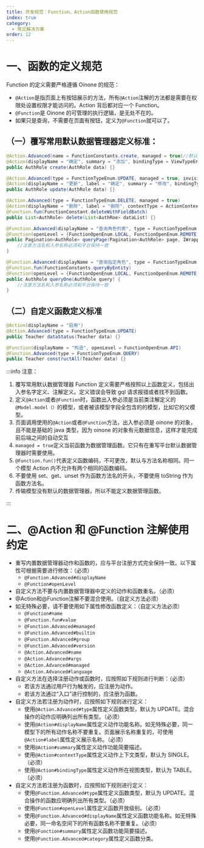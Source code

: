 ```yaml
---
title: 开发规范：Function、Action函数使用规范
index: true
category:
  - 常见解决方案
order: 12
---
```


# 一、函数的定义规范
Function 的定义需要严格遵循 Oinone 的规范：

+ `@Action`是指页面上有按钮展示的方法，所有`@Action`注解的方法都是需要在权限处设置权限才能访问的。Action 背后都对应一个 Function。
+ `@Function`是 Oinone 的可管理的执行逻辑，是无处不在的。
+ 如果只是查询，不需要在页面有按钮，定义为`@Function`就可以了。

## （一）覆写常用默认数据管理器定义标准：
```java
@Action.Advanced(name = FunctionConstants.create, managed = true)//默认取的是方法名
@Action(displayName = "确定", summary = "添加", bindingType = ViewTypeEnum.FORM)
public AuthRole create(AuthRole data) {}

@Action.Advanced(type = FunctionTypeEnum.UPDATE, managed = true, invisible = ExpConstants.idValueNotExist)
@Action(displayName = "更新", label = "确定", summary = "修改", bindingType = ViewTypeEnum.FORM)
public AuthRole update(AuthRole data) {}

@Action.Advanced(type = FunctionTypeEnum.DELETE, managed = true)
@Action(displayName = "删除", label = "删除", contextType = ActionContextTypeEnum.SINGLE_AND_BATCH)
@Function.fun(FunctionConstant.deleteWithFieldBatch)
public List<AuthRole> delete(List<AuthRoe> dataList) {}

@Function.Advanced(displayName = "查询角色列表", type = FunctionTypeEnum.QUERY, category = FunctionCategoryEnum.QUERY_PAGE, managed = true)
@Function(openLevel = {FunctionOpenEnum.LOCAL, FunctionOpenEnum.REMOTE, FunctionOpenEnum.API})
public Pagination<AuthRole> queryPage(Pagination<AuthRole> page, IWrapper<AuthRole> queryWrapper) {
    //注意方法名和入参名称必须和平台保持一致
}

@Function.Advanced(displayName = "查询指定角色", type = FunctionTypeEnum.QUERY, category = FunctionCategoryEnum.QUERY_ONE, managed = true)
@Function.fun(FunctionConstants.queryByEntity)
@Function(openLevel = {FunctionOpenEnum.LOCAL, FunctionOpenEnum.REMOTE, FunctionOpenEnum.API})
public AuthRole queryOne(AuthRole query) {
    //注意方法名和入参名称必须和平台保持一致
}
```

## （二）自定义函数定义标准
```java
@Action(displayName = "启用")
@Action.Advanced(type = FunctionTypeEnum.UPDATE)
public Teacher dataStatus(Teacher data) {}

@Function(displayName = "构造", openLevel = FunctionOpenEnum.API)
@Function.Advanced(type = FunctionTypeEnum.QUERY)
public Teacher constructAll(Teacher data) {}
```

:::info 注意：

1. 覆写常用默认数据管理器 Function 定义需要严格按照以上函数定义，包括出入参名字定义、注解定义。定义错误会导致 gql 请求报错或者找不到函数。
2. 定义`@Action`或者`@Function`时，函数出入参必须是当前类注解定义的`@Model.model（）`的模型，或者被该模型字段全包含的的模型，比如它的父模型。
3. 页面调用使用的`@Action`或者`@Function`方法，出入参必须是 oinone 的对象，且不能是基础的 java 类型，因为 oinone 的对象有元数据信息，这样才能完成前后端之间的自动交互
4. `managed = true`定义当前函数为数据管理函数。它只有在重写平台默认数据管理器时需要使用。
5. `@Function.fun()`代表定义函数编码，不可更改，默认与方法名称相同。同一个模型 Action 内不允许有两个相同的函数编码。
6. 不要使用 set、get、unset 作为函数方法名的开头，不要使用 toString 作为函数方法名。
7. 传输模型没有默认的数据管理器，所以不能定义数据管理函数。

:::

# 二、@Action 和 @Function 注解使用约定
+ 重写内置数据管理器动作和函数的，应与平台注册方式完全保持一致。以下属性可根据需要进行修改：（必须）
    - `@Function.Advanced#displayName`
    - `@Function#openLevel`
+ 自定义方法不要与内置数据管理器中定义的动作和函数重名。（必须）
+ @Action和@Function注解不要混合使用。（自定义方法必须）
+ 如无特殊必要，请不要使用如下属性修改函数定义：（自定义方法必须）
    - `@Function#name`
    - `@Function.fun#value`
    - `@Function.Advanced#managed`
    - `@Function.Advanced#builtin`
    - `@Function.Advanced#group`
    - `@Function.Advanced#version`
    - `@Action.Advanced#name`
    - `@Action.Advanced#args`
    - `@Action.Advanced#managed`
    - `@Action.Advanced#language`
+ 自定义方法在选择注册动作或函数时，应按照如下规则进行判断：（必须）
    - 若该方法通过用户行为触发的，应注册为动作。
    - 若该方法通过“入口”进行控制的，应注册为函数。
+ 自定义方法若注册为动作时，应按照如下规则进行定义：
    - 使用`@Action.Advanced#type`属性定义函数类型，默认为 UPDATE。混合操作的动作应明确列出所有类型。（必须）
    - 使用`@Action#displayName`属性定义动作功能名称。如无特殊必要，同一模型下的所有动作名称不要重复。页面展示名称重复的，可使用`@Action#label`属性定义展示名称。（必须）
    - 使用`@Action#summary`属性定义动作功能简要描述。
    - 使用`@Action#contextType`属性定义动作上下文类型，默认为 SINGLE。（必须）
    - 使用`@Action#bindingType`属性定义动作所在视图类型，默认为 TABLE。（必须）
+ 自定义方法若注册为函数时，应按照如下规则进行定义：
    - 使用`@Function.Advanced#type`属性定义函数类型，默认为 UPDATE。混合操作的函数应明确列出所有类型。（必须）
    - 使用`@Function#openLevel`属性定义函数开放级别。（必须）
    - 使用`@Function.Advanced#displayName`属性定义函数功能名称。如无特殊必要，同一命名空间下的所有函数名称不要重复。（必须）
    - 使用`@Function#summary`属性定义函数功能简要描述。
    - 使用`@Function.Advanced#category`属性定义函数分类。

